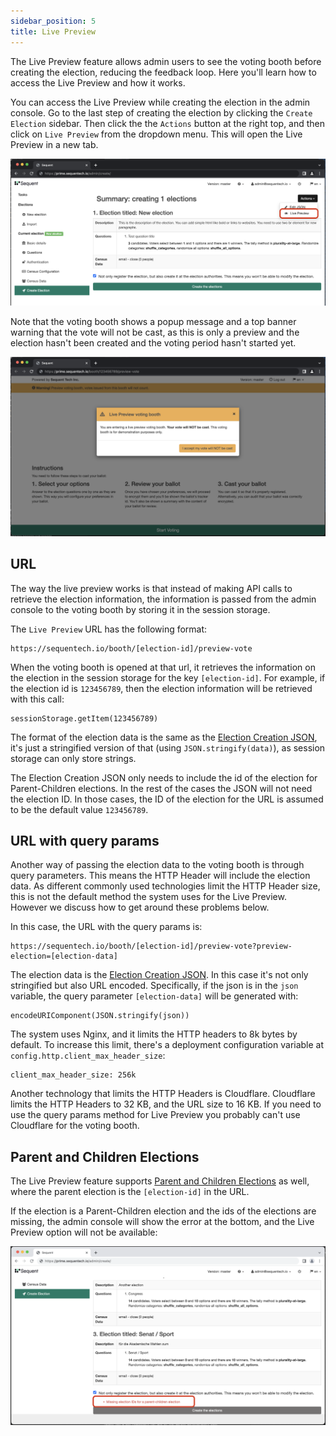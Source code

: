 ```yaml
---
sidebar_position: 5
title: Live Preview
---
```


The Live Preview feature allows admin users to see the voting booth before
creating the election, reducing the feedback loop. Here you'll learn how
to access the Live Preview and how it works.

You can access the  Live Preview while creating the election in the admin
console. Go to the last step of creating the election by clicking the
`Create Election` sidebar. Then click the the `Actions` button at the right
top, and then click on `Live Preview` from the dropdown menu. This will 
open the Live Preview in a new tab.

![Live preview menu](./assets/create-election-live-preview-action.png)

Note that the voting booth shows a popup message and a top banner warning
that the vote will not be cast, as this is only a preview and the election
hasn't been created and the voting period hasn't started yet.

![Live preview voting booth](./assets/live-preview-booth.png)


## URL

The way the live preview works is that instead of making API calls to retrieve
the election information, the information is passed from the admin console to
the voting booth by storing it in the session storage.

The `Live Preview` URL has the following format:

    https://sequentech.io/booth/[election-id]/preview-vote

When the voting booth is opened at that url, it retrieves the information on
the election in the session storage for the key `[election-id]`. For example,
if the election id is `123456789`, then the election information will be retrieved
with this call:

    sessionStorage.getItem(123456789)

The format of the election data is the same as the 
[Election Creation JSON](../../reference/election-creation-json), it's just
a stringified version of that (using `JSON.stringify(data)`), as session storage
can only store strings.

The Election Creation JSON only needs to include the id of the election for
Parent-Children elections. In the rest of the cases the JSON will not need the
election ID. In those cases, the ID of the election for the URL is assumed to
be the default value `123456789`.

## URL with query params

Another way of passing the election data to the voting booth is through
query parameters. This means the HTTP Header will include the election data.
As different commonly used technologies limit the HTTP Header size, this is not
the default method the system uses for the Live Preview. However we discuss
how to get around these problems below.

In this case, the URL with the query params is:

    https://sequentech.io/booth/[election-id]/preview-vote?preview-election=[election-data]

The election data is the [Election Creation JSON](../../reference/election-creation-json).
In this case it's not only stringified but also URL encoded. Specifically, if the json
is in the `json` variable, the query parameter `[election-data]` will be generated with:

    encodeURIComponent(JSON.stringify(json))

The system uses Nginx, and it limits the HTTP headers to 8k bytes by default.
To increase this limit, there's a deployment configuration variable at
`config.http.client_max_header_size`:

    client_max_header_size: 256k

Another technology that limits the HTTP Headers is Cloudflare. Cloudflare limits
the HTTP Headers to 32 KB, and the URL size to 16 KB. If you need to use the
query params method for Live Preview you probably can't use Cloudflare for the
voting booth.

## Parent and Children Elections

The Live Preview feature supports
[Parent and Children Elections](../guides/parent-and-children-elections/) 
as well, where the parent election is the `[election-id]` in the URL.

If the election is a Parent-Children election and the ids of the elections are
missing, the admin console will show the error at the bottom, and the
Live Preview option will not be available:

![Live preview error](./assets/create-election-live-preview-error.png)
